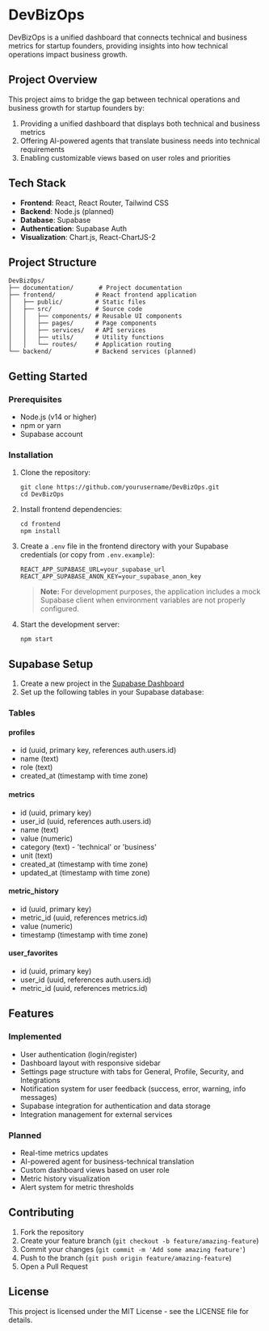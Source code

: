 # DevBizOps

DevBizOps is a unified dashboard that connects technical and business metrics for startup founders, providing insights into how technical operations impact business growth.

## Project Overview

This project aims to bridge the gap between technical operations and business growth for startup founders by:

1. Providing a unified dashboard that displays both technical and business metrics
2. Offering AI-powered agents that translate business needs into technical requirements
3. Enabling customizable views based on user roles and priorities

## Tech Stack

- **Frontend**: React, React Router, Tailwind CSS
- **Backend**: Node.js (planned)
- **Database**: Supabase
- **Authentication**: Supabase Auth
- **Visualization**: Chart.js, React-ChartJS-2

## Project Structure

```
DevBizOps/
├── documentation/       # Project documentation
├── frontend/           # React frontend application
│   ├── public/         # Static files
│   ├── src/            # Source code
│   │   ├── components/ # Reusable UI components
│   │   ├── pages/      # Page components
│   │   ├── services/   # API services
│   │   ├── utils/      # Utility functions
│   │   └── routes/     # Application routing
└── backend/            # Backend services (planned)
```

## Getting Started

### Prerequisites

- Node.js (v14 or higher)
- npm or yarn
- Supabase account

### Installation

1. Clone the repository:
   ```
   git clone https://github.com/yourusername/DevBizOps.git
   cd DevBizOps
   ```

2. Install frontend dependencies:
   ```
   cd frontend
   npm install
   ```

3. Create a `.env` file in the frontend directory with your Supabase credentials (or copy from `.env.example`):
   ```
   REACT_APP_SUPABASE_URL=your_supabase_url
   REACT_APP_SUPABASE_ANON_KEY=your_supabase_anon_key
   ```
   
   > **Note:** For development purposes, the application includes a mock Supabase client when environment variables are not properly configured.

4. Start the development server:
   ```
   npm start
   ```

## Supabase Setup

1. Create a new project in the [Supabase Dashboard](https://app.supabase.io/)
2. Set up the following tables in your Supabase database:

### Tables

#### profiles
- id (uuid, primary key, references auth.users.id)
- name (text)
- role (text)
- created_at (timestamp with time zone)

#### metrics
- id (uuid, primary key)
- user_id (uuid, references auth.users.id)
- name (text)
- value (numeric)
- category (text) - 'technical' or 'business'
- unit (text)
- created_at (timestamp with time zone)
- updated_at (timestamp with time zone)

#### metric_history
- id (uuid, primary key)
- metric_id (uuid, references metrics.id)
- value (numeric)
- timestamp (timestamp with time zone)

#### user_favorites
- id (uuid, primary key)
- user_id (uuid, references auth.users.id)
- metric_id (uuid, references metrics.id)

## Features

### Implemented
- User authentication (login/register)
- Dashboard layout with responsive sidebar
- Settings page structure with tabs for General, Profile, Security, and Integrations
- Notification system for user feedback (success, error, warning, info messages)
- Supabase integration for authentication and data storage
- Integration management for external services

### Planned
- Real-time metrics updates
- AI-powered agent for business-technical translation
- Custom dashboard views based on user role
- Metric history visualization
- Alert system for metric thresholds

## Contributing

1. Fork the repository
2. Create your feature branch (`git checkout -b feature/amazing-feature`)
3. Commit your changes (`git commit -m 'Add some amazing feature'`)
4. Push to the branch (`git push origin feature/amazing-feature`)
5. Open a Pull Request

## License

This project is licensed under the MIT License - see the LICENSE file for details.
